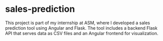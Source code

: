 # sales-prediction
This project is part of my internship at ASM, where I developed a sales prediction tool using Angular and Flask. The tool includes a backend Flask API that serves data as CSV files and an Angular frontend for visualization. 
